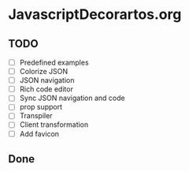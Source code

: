 # JavascriptDecorartos.org

## TODO

- [ ] Predefined examples
- [ ] Colorize JSON
- [ ] JSON navigation
- [ ] Rich code editor
- [ ] Sync JSON navigation and code
- [ ] prop support
- [ ] Transpiler
- [ ] Client transformation
- [ ] Add favicon

## Done

